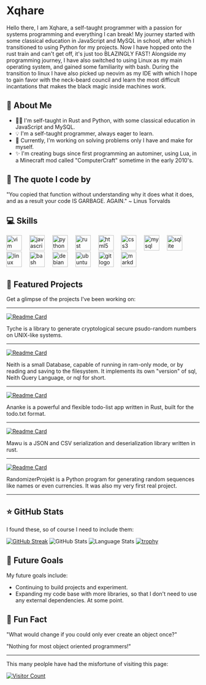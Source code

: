 # Xqhare
Hello there, I am Xqhare, a self-taught programmer with a passion for systems programming and everything I can break! My journey started with some classical education in JavaScript and MySQL in school, after which I transitioned to using Python for my projects. Now I have hopped onto the rust train and can't get off, it's just too BLAZINGLY FAST! Alongside my programming journey, I have also switched to using Linux as my main operating system, and 
gained some familiarity with bash. During the transition to linux I have also picked up neovim as my IDE with which I hope to gain favor with the neck-beard council and learn the most difficult incantations that makes the black magic inside machines work.

## 🚀 About Me
- 👨‍💻 I'm self-taught in Rust and Python, with some classical education in JavaScript and MySQL.
- 💡 I'm a self-taught programmer, always eager to learn.
- 🔭 Currently, I'm working on solving problems only I have and make for myself.
- ✨ I'm creating bugs since first programming an autominer, using Lua, in a Minecraft mod called "ComputerCraft" sometime in the early 2010's.

## 💌 The quote I code by
"You copied that function without understanding why it does what it does, and as a result your code IS GARBAGE. AGAIN."
~ Linus Torvalds

## 💻 Skills
<div align="left">
  <img src="https://cdn.jsdelivr.net/gh/devicons/devicon/icons/vim/vim-original.svg" height="40" alt="vim logo"  />
  <img width="12" />
  <img src="https://cdn.jsdelivr.net/gh/devicons/devicon/icons/javascript/javascript-original.svg" height="40" alt="javascript logo"  />
  <img width="12" />
  <img src="https://cdn.jsdelivr.net/gh/devicons/devicon/icons/python/python-original.svg" height="40" alt="python logo"  />
  <img width="12" />
  <img src="https://cdn.jsdelivr.net/gh/devicons/devicon/icons/rust/rust-plain.svg" height="40" alt="rust logo"  />
  <img width="12" />
  <img src="https://cdn.jsdelivr.net/gh/devicons/devicon/icons/html5/html5-original.svg" height="40" alt="html5 logo"  />
  <img width="12" />
  <img src="https://cdn.jsdelivr.net/gh/devicons/devicon/icons/css3/css3-original.svg" height="40" alt="css3 logo"  />
  <img width="12" />
  <img src="https://cdn.jsdelivr.net/gh/devicons/devicon/icons/mysql/mysql-original.svg" height="40" alt="mysql logo"  />
  <img width="12" />
  <img src="https://cdn.jsdelivr.net/gh/devicons/devicon/icons/sqlite/sqlite-original.svg" height="40" alt="sqlite logo"  />
  <img width="12" />
  <img src="https://cdn.jsdelivr.net/gh/devicons/devicon/icons/linux/linux-original.svg" height="40" alt="linux logo"  />
  <img width="12" />
  <img src="https://cdn.jsdelivr.net/gh/devicons/devicon/icons/bash/bash-original.svg" height="40" alt="bash logo"  />
  <img width="12" />
  <img src="https://cdn.jsdelivr.net/gh/devicons/devicon/icons/debian/debian-original.svg" height="40" alt="debian logo"  />
  <img width="12" />
  <img src="https://cdn.jsdelivr.net/gh/devicons/devicon/icons/ubuntu/ubuntu-plain.svg" height="40" alt="ubuntu logo"  />
  <img width="12" />
  <img src="https://cdn.jsdelivr.net/gh/devicons/devicon/icons/git/git-original.svg" height="40" alt="git logo"  />
  <img width="12" />
  <img src="https://cdn.jsdelivr.net/gh/devicons/devicon/icons/markdown/markdown-original.svg" height="40" alt="markdown logo"  />
</div>

## 🌟 Featured Projects
Get a glimpse of the projects I've been working on:

---

[![Readme Card](https://github-readme-stats.vercel.app/api/pin/?username=Xqhare&repo=tyche&show_onwer=true&theme=midnight-purple)](https://github.com/Xqhare/tyche)

Tyche is a library to generate cryptological secure psudo-random numbers on UNIX-like systems.

---

[![Readme Card](https://github-readme-stats.vercel.app/api/pin/?username=Xqhare&repo=neith&show_onwer=true&theme=midnight-purple)](https://github.com/Xqhare/neith)

Neith is a small Database, capable of running in ram-only mode, or by reading and saving to the filesystem. It implements its own "version" of sql, Neith Query Language, or nql for short.

---

[![Readme Card](https://github-readme-stats.vercel.app/api/pin/?username=Xqhare&repo=ananke&show_onwer=true&theme=midnight-purple)](https://github.com/Xqhare/ananke)

Ananke is a powerful and flexible todo-list app written in Rust, built for the todo.txt format.

---

[![Readme Card](https://github-readme-stats.vercel.app/api/pin/?username=Xqhare&repo=mawu&show_onwer=true&theme=midnight-purple)](https://github.com/Xqhare/mawu)

Mawu is a JSON and CSV serialization and deserialization library written in rust.

---

[![Readme Card](https://github-readme-stats.vercel.app/api/pin/?username=Xqhare&repo=RandomizerProjekt&show_onwer=true&theme=midnight-purple)](https://github.com/Xqhare/RandomizerProjekt)

RandomizerProjekt is a Python program for generating random sequences like names or even currencies. It was also my very first real project.

---

## ⭐ GitHub Stats
I found these, so of course I need to include them:

[![GitHub Streak](https://streak-stats.demolab.com/?user=Xqhare&theme=midnight-purple)](https://git.io/streak-stats)
![GitHub Stats](https://github-readme-stats.vercel.app/api?username=Xqhare&show_icons=true&theme=midnight-purple)
![Language Stats](https://github-readme-stats.vercel.app/api/top-langs/?username=Xqhare&theme=midnight-purple)
[![trophy](https://github-profile-trophy.vercel.app/?username=Xqhare&theme=midnight-purple)](https://github.com/Xqhare)

## 🎯 Future Goals
My future goals include:

- Continuing to build projects and experiment.
- Expanding my code base with more libraries, so that I don't need to use any external dependencies. At some point.

## 🌈 Fun Fact

"What would change if you could only ever create an object once?"


"Nothing for most object oriented programmers!"

---

This many peolple have had the misfortune of visiting this page:

[![Visitor Count](https://profile-counter.glitch.me/Xqhare/count.svg)](#)
